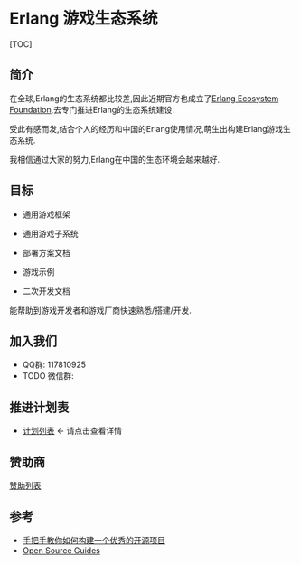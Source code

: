 # Erlang 游戏生态系统

[TOC]

## 简介

在全球,Erlang的生态系统都比较差,因此近期官方也成立了[Erlang Ecosystem Foundation](https://erlef.org/),去专门推进Erlang的生态系统建设.

受此有感而发,结合个人的经历和中国的Erlang使用情况,萌生出构建Erlang游戏生态系统.

我相信通过大家的努力,Erlang在中国的生态环境会越来越好.

## 目标

* 通用游戏框架

* 通用游戏子系统

* 部署方案文档

* 游戏示例

* 二次开发文档


能帮助到游戏开发者和游戏厂商快速熟悉/搭建/开发.

## 加入我们

* QQ群: 117810925
* TODO 微信群:

## 推进计划表

* [计划列表](/actionPlan.md) <- 请点击查看详情

## 赞助商

[赞助列表](/sponsors.md)

## 参考

* [手把手教你如何构建一个优秀的开源项目](https://learnku.com/articles/5265/how-to-build-an-open-source-project-that-breaks-thousands-of-star)
* [Open Source Guides](https://opensource.guide/zh-cn/)
